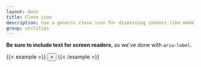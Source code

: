 ```yaml
---
layout: docs
title: Close icon
description: Use a generic close icon for dismissing content like modals and alerts.
group: utilities
---
```


**Be sure to include text for screen readers**, as we've done with `aria-label`.

{{< example >}}
<button type="button" class="close" aria-label="Close">
<span aria-hidden="true">&times;</span>
</button>
{{< /example >}}
